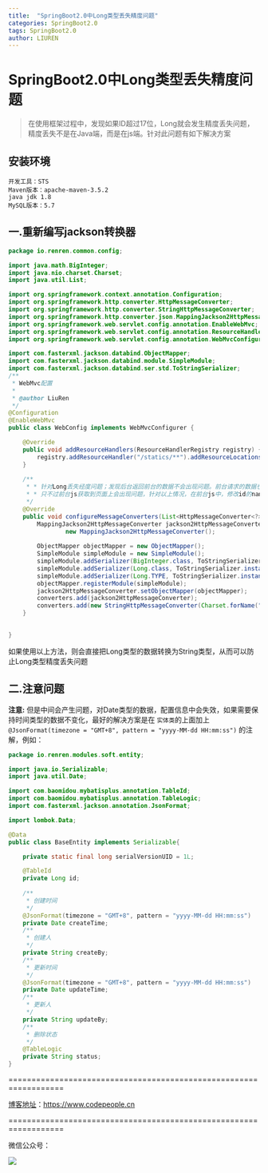 ```yaml
---
title:  "SpringBoot2.0中Long类型丢失精度问题"
categories: SpringBoot2.0
tags: SpringBoot2.0
author: LIUREN
---
```


# SpringBoot2.0中Long类型丢失精度问题

> 在使用框架过程中，发现如果ID超过17位，Long就会发生精度丢失问题，精度丢失不是在Java端，而是在js端。针对此问题有如下解决方案



## 安装环境

```shell
开发工具：STS
Maven版本：apache-maven-3.5.2
java jdk 1.8
MySQL版本：5.7
```



## 一.重新编写jackson转换器

```java
package io.renren.common.config;

import java.math.BigInteger;
import java.nio.charset.Charset;
import java.util.List;

import org.springframework.context.annotation.Configuration;
import org.springframework.http.converter.HttpMessageConverter;
import org.springframework.http.converter.StringHttpMessageConverter;
import org.springframework.http.converter.json.MappingJackson2HttpMessageConverter;
import org.springframework.web.servlet.config.annotation.EnableWebMvc;
import org.springframework.web.servlet.config.annotation.ResourceHandlerRegistry;
import org.springframework.web.servlet.config.annotation.WebMvcConfigurer;

import com.fasterxml.jackson.databind.ObjectMapper;
import com.fasterxml.jackson.databind.module.SimpleModule;
import com.fasterxml.jackson.databind.ser.std.ToStringSerializer;
/**
 * WebMvc配置
 *
 * @author LiuRen
 */
@Configuration
@EnableWebMvc
public class WebConfig implements WebMvcConfigurer {

    @Override
    public void addResourceHandlers(ResourceHandlerRegistry registry) {
        registry.addResourceHandler("/statics/**").addResourceLocations("classpath:/statics/");
    }
    
    /**
     * * 针对Long丢失经度问题；发现后台返回前台的数据不会出现问题。前台请求的数据也是正常的
     * * 只不过前台js获取到页面上会出现问题，针对以上情况，在前台js中，修改id的name值为id_
     */
    @Override
    public void configureMessageConverters(List<HttpMessageConverter<?>> converters) {
        MappingJackson2HttpMessageConverter jackson2HttpMessageConverter =
                new MappingJackson2HttpMessageConverter();
        
        ObjectMapper objectMapper = new ObjectMapper();
        SimpleModule simpleModule = new SimpleModule();
        simpleModule.addSerializer(BigInteger.class, ToStringSerializer.instance);
        simpleModule.addSerializer(Long.class, ToStringSerializer.instance);
        simpleModule.addSerializer(Long.TYPE, ToStringSerializer.instance);
        objectMapper.registerModule(simpleModule);
        jackson2HttpMessageConverter.setObjectMapper(objectMapper);
        converters.add(jackson2HttpMessageConverter);
        converters.add(new StringHttpMessageConverter(Charset.forName("UTF-8")));
    }
    

}
```



如果使用以上方法，则会直接把Long类型的数据转换为String类型，从而可以防止Long类型精度丢失问题

## 二.注意问题

**注意:** 但是中间会产生问题，对Date类型的数据，配置信息中会失效，如果需要保持时间类型的数据不变化，最好的解决方案是在 `实体类`的上面加上`@JsonFormat(timezone = "GMT+8", pattern = "yyyy-MM-dd HH:mm:ss")` 的注解，例如：

```java
package io.renren.modules.soft.entity;

import java.io.Serializable;
import java.util.Date;

import com.baomidou.mybatisplus.annotation.TableId;
import com.baomidou.mybatisplus.annotation.TableLogic;
import com.fasterxml.jackson.annotation.JsonFormat;

import lombok.Data;

@Data
public class BaseEntity implements Serializable{

	private static final long serialVersionUID = 1L;

	@TableId
	private Long id;
	
	/**
	 * 创建时间
	 */
	@JsonFormat(timezone = "GMT+8", pattern = "yyyy-MM-dd HH:mm:ss")
	private Date createTime;
	/**
	 * 创建人
	 */
	private String createBy;
	/**
	 * 更新时间
	 */
	@JsonFormat(timezone = "GMT+8", pattern = "yyyy-MM-dd HH:mm:ss")
	private Date updateTime;
	/**
	 * 更新人
	 */
	private String updateBy;
	/**
	 * 删除状态
	 */
	@TableLogic
	private String status;
}
```



==================================================================

[博客地址](https://www.codepeople.cn)：<https://www.codepeople.cn>

==================================================================

微信公众号：

![](https://www.codepeople.cn/imges/weixin_icon/weixin.jpg)